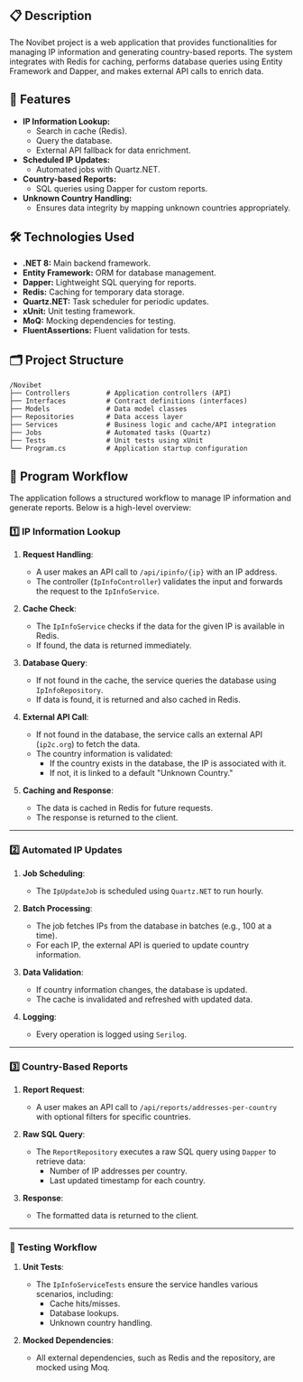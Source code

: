 ## 📋 Description
The Novibet project is a web application that provides functionalities for managing IP information and generating country-based reports. The system integrates with Redis for caching, performs database queries using Entity Framework and Dapper, and makes external API calls to enrich data.

## 🚀 Features
- **IP Information Lookup:**
  - Search in cache (Redis).
  - Query the database.
  - External API fallback for data enrichment.
- **Scheduled IP Updates:**
  - Automated jobs with Quartz.NET.
- **Country-based Reports:**
  - SQL queries using Dapper for custom reports.
- **Unknown Country Handling:**
  - Ensures data integrity by mapping unknown countries appropriately.

## 🛠️ Technologies Used
- **.NET 8:** Main backend framework.
- **Entity Framework:** ORM for database management.
- **Dapper:** Lightweight SQL querying for reports.
- **Redis:** Caching for temporary data storage.
- **Quartz.NET:** Task scheduler for periodic updates.
- **xUnit:** Unit testing framework.
- **MoQ:** Mocking dependencies for testing.
- **FluentAssertions:** Fluent validation for tests.

## 🗂️ Project Structure
```plaintext
/Novibet
├── Controllers         # Application controllers (API)
├── Interfaces          # Contract definitions (interfaces)
├── Models              # Data model classes
├── Repositories        # Data access layer
├── Services            # Business logic and cache/API integration
├── Jobs                # Automated tasks (Quartz)
├── Tests               # Unit tests using xUnit
└── Program.cs          # Application startup configuration
```

## 🔄 Program Workflow

The application follows a structured workflow to manage IP information and generate reports. Below is a high-level overview:

### 1️⃣ IP Information Lookup
1. **Request Handling**: 
   - A user makes an API call to `/api/ipinfo/{ip}` with an IP address.
   - The controller (`IpInfoController`) validates the input and forwards the request to the `IpInfoService`.

2. **Cache Check**:
   - The `IpInfoService` checks if the data for the given IP is available in Redis.
   - If found, the data is returned immediately.

3. **Database Query**:
   - If not found in the cache, the service queries the database using `IpInfoRepository`.
   - If data is found, it is returned and also cached in Redis.

4. **External API Call**:
   - If not found in the database, the service calls an external API (`ip2c.org`) to fetch the data.
   - The country information is validated:
     - If the country exists in the database, the IP is associated with it.
     - If not, it is linked to a default "Unknown Country."

5. **Caching and Response**:
   - The data is cached in Redis for future requests.
   - The response is returned to the client.

---

### 2️⃣ Automated IP Updates
1. **Job Scheduling**:
   - The `IpUpdateJob` is scheduled using `Quartz.NET` to run hourly.

2. **Batch Processing**:
   - The job fetches IPs from the database in batches (e.g., 100 at a time).
   - For each IP, the external API is queried to update country information.

3. **Data Validation**:
   - If country information changes, the database is updated.
   - The cache is invalidated and refreshed with updated data.

4. **Logging**:
   - Every operation is logged using `Serilog`.

---

### 3️⃣ Country-Based Reports
1. **Report Request**:
   - A user makes an API call to `/api/reports/addresses-per-country` with optional filters for specific countries.

2. **Raw SQL Query**:
   - The `ReportRepository` executes a raw SQL query using `Dapper` to retrieve data:
     - Number of IP addresses per country.
     - Last updated timestamp for each country.

3. **Response**:
   - The formatted data is returned to the client.

---

### 🧪 Testing Workflow
1. **Unit Tests**:
   - The `IpInfoServiceTests` ensure the service handles various scenarios, including:
     - Cache hits/misses.
     - Database lookups.
     - Unknown country handling.

2. **Mocked Dependencies**:
   - All external dependencies, such as Redis and the repository, are mocked using Moq.
